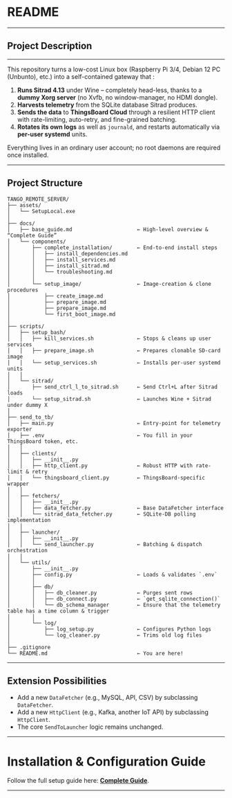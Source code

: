 # README

---

## Project Description

---

This repository turns a low-cost Linux box (Raspberry Pi 3/4, Debian 12 PC (Unbunto), etc.) into a self-contained
gateway that :

1. **Runs Sitrad 4.13** under Wine – completely head-less, thanks to a **dummy Xorg server** (no
   Xvfb, no window-manager, no HDMI dongle).
2. **Harvests telemetry** from the SQLite database Sitrad produces.
3. **Sends the data** to **ThingsBoard Cloud** through a resilient HTTP client with rate-limiting,
   auto-retry, and fine-grained batching.
4. **Rotates its own logs** as well as `journald`, and restarts automatically via **per-user
   systemd** units.

Everything lives in an ordinary user account; no root daemons are required once installed.

---

## Project Structure

```
TANGO_REMOTE_SERVER/
├── assets/
│   └── SetupLocal.exe
│
├── docs/
│   ├── base_guide.md                     ← High-level overview & “Complete Guide”
│   └── components/
│       ├── complete_installation/        ← End-to-end install steps
│       │   ├── install_dependencies.md
│       │   ├── install_services.md
│       │   ├── install_sitrad.md
│       │   └── troubleshooting.md
│       │
│       └── setup_image/                  ← Image-creation & clone procedures
│           ├── create_image.md
│           ├── prepare_image.md
│           ├── prepare_image.md
│           └── first_boot_image.md
│
├── scripts/
│   ├── setup_bash/
│   │   ├── kill_services.sh              ← Stops & cleans up user services
│   │   ├── prepare_image.sh              ← Prepares clonable SD-card image
│   │   └── setup_services.sh             ← Installs per-user systemd units
│   │
│   └── sitrad/
│       ├── send_ctrl_l_to_sitrad.sh      ← Send Ctrl+L after Sitrad loads
│       └── setup_sitrad.sh               ← Launches Wine + Sitrad under dummy X
│
├── send_to_tb/
│   ├── main.py                           ← Entry-point for telemetry exporter
│   ├── .env                              ← You fill in your ThingsBoard token, etc.
│   │
│   ├── clients/
│   │   ├── __init__.py
│   │   ├── http_client.py                ← Robust HTTP with rate-limit & retry
│   │   └── thingsboard_client.py         ← ThingsBoard-specific wrapper
│   │
│   ├── fetchers/
│   │   ├── __init__.py
│   │   ├── data_fetcher.py               ← Base DataFetcher interface
│   │   └── sitrad_data_fetcher.py        ← SQLite-DB polling implementation
│   │
│   ├── launcher/
│   │   ├── __init__.py
│   │   └── send_launcher.py              ← Batching & dispatch orchestration
│   │
│   └── utils/
│       ├── __init__.py
│       ├── config.py                     ← Loads & validates `.env`
│       │
│       ├── db/
│       │   ├── db_cleaner.py             ← Purges sent rows
│       │   ├── db_connect.py             ← `get_sqlite_connection()`
│       │   └── db_schema_manager         ← Ensure that the telemetry table has a time column & trigger
│       │
│       └── log/
│           ├── log_setup.py              ← Configures Python logs
│           └── log_cleaner.py            ← Trims old log files
│
├── .gitignore
└── README.md                             ← You are here!
```

---

## Extension Possibilities

- Add a new `DataFetcher` (e.g., MySQL, API, CSV) by subclassing `DataFetcher`.  
- Add a new `HttpClient` (e.g., Kafka, another IoT API) by subclassing `HttpClient`.  
- The core `SendToLauncher` logic remains unchanged.  

---

# Installation & Configuration Guide

Follow the full setup guide here: **[Complete Guide](docs/base_guide.md)**.

---
